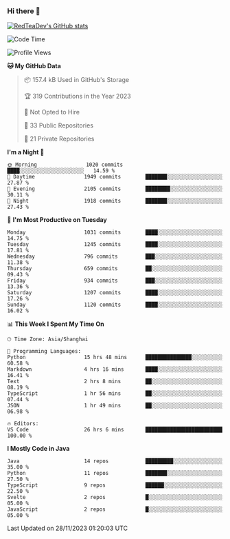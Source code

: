 ### Hi there 👋

<!--
**RedTeaDev/RedTeaDev** is a ✨ _special_ ✨ repository because its `README.md` (this file) appears on your GitHub profile.

Here are some ideas to get you started:

- 🔭 I’m currently working on ...
- 🌱 I’m currently learning ...
- 👯 I’m looking to collaborate on ...
- 🤔 I’m looking for help with ...
- 💬 Ask me about ...
- 📫 How to reach me: ...
- 😄 Pronouns: ...
- ⚡ Fun fact: ...
-->

<!--
[![wakatime](https://wakatime.com/badge/user/6b101ed0-04c0-4490-9283-eb61f2efff96.svg)](https://wakatime.com/@6b101ed0-04c0-4490-9283-eb61f2efff96)
!-->

[![RedTeaDev's GitHub stats](https://github-readme-stats.vercel.app/api?username=RedTeaDev)](https://github.com/anuraghazra/github-readme-stats)
<!--
[![willianrod's wakatime stats](https://github-readme-stats.vercel.app/api/wakatime?username=RedTeaDev)](https://github.com/anuraghazra/github-readme-stats)
!-->
<!--START_SECTION:waka-->
![Code Time](http://img.shields.io/badge/Code%20Time-1%2C925%20hrs%2026%20mins-blue)

![Profile Views](http://img.shields.io/badge/Profile%20Views-0-blue)

**🐱 My GitHub Data** 

> 📦 157.4 kB Used in GitHub's Storage 
 > 
> 🏆 319 Contributions in the Year 2023
 > 
> 🚫 Not Opted to Hire
 > 
> 📜 33 Public Repositories 
 > 
> 🔑 21 Private Repositories 
 > 
**I'm a Night 🦉** 

```text
🌞 Morning                1020 commits        ████░░░░░░░░░░░░░░░░░░░░░   14.59 % 
🌆 Daytime                1949 commits        ███████░░░░░░░░░░░░░░░░░░   27.87 % 
🌃 Evening                2105 commits        ████████░░░░░░░░░░░░░░░░░   30.11 % 
🌙 Night                  1918 commits        ███████░░░░░░░░░░░░░░░░░░   27.43 % 
```
📅 **I'm Most Productive on Tuesday** 

```text
Monday                   1031 commits        ████░░░░░░░░░░░░░░░░░░░░░   14.75 % 
Tuesday                  1245 commits        ████░░░░░░░░░░░░░░░░░░░░░   17.81 % 
Wednesday                796 commits         ███░░░░░░░░░░░░░░░░░░░░░░   11.38 % 
Thursday                 659 commits         ██░░░░░░░░░░░░░░░░░░░░░░░   09.43 % 
Friday                   934 commits         ███░░░░░░░░░░░░░░░░░░░░░░   13.36 % 
Saturday                 1207 commits        ████░░░░░░░░░░░░░░░░░░░░░   17.26 % 
Sunday                   1120 commits        ████░░░░░░░░░░░░░░░░░░░░░   16.02 % 
```


📊 **This Week I Spent My Time On** 

```text
🕑︎ Time Zone: Asia/Shanghai

💬 Programming Languages: 
Python                   15 hrs 48 mins      ███████████████░░░░░░░░░░   60.58 % 
Markdown                 4 hrs 16 mins       ████░░░░░░░░░░░░░░░░░░░░░   16.41 % 
Text                     2 hrs 8 mins        ██░░░░░░░░░░░░░░░░░░░░░░░   08.19 % 
TypeScript               1 hr 56 mins        ██░░░░░░░░░░░░░░░░░░░░░░░   07.44 % 
JSON                     1 hr 49 mins        ██░░░░░░░░░░░░░░░░░░░░░░░   06.98 % 

🔥 Editors: 
VS Code                  26 hrs 6 mins       █████████████████████████   100.00 % 
```

**I Mostly Code in Java** 

```text
Java                     14 repos            █████████░░░░░░░░░░░░░░░░   35.00 % 
Python                   11 repos            ███████░░░░░░░░░░░░░░░░░░   27.50 % 
TypeScript               9 repos             ██████░░░░░░░░░░░░░░░░░░░   22.50 % 
Svelte                   2 repos             █░░░░░░░░░░░░░░░░░░░░░░░░   05.00 % 
JavaScript               2 repos             █░░░░░░░░░░░░░░░░░░░░░░░░   05.00 % 
```




 Last Updated on 28/11/2023 01:20:03 UTC
<!--END_SECTION:waka-->


